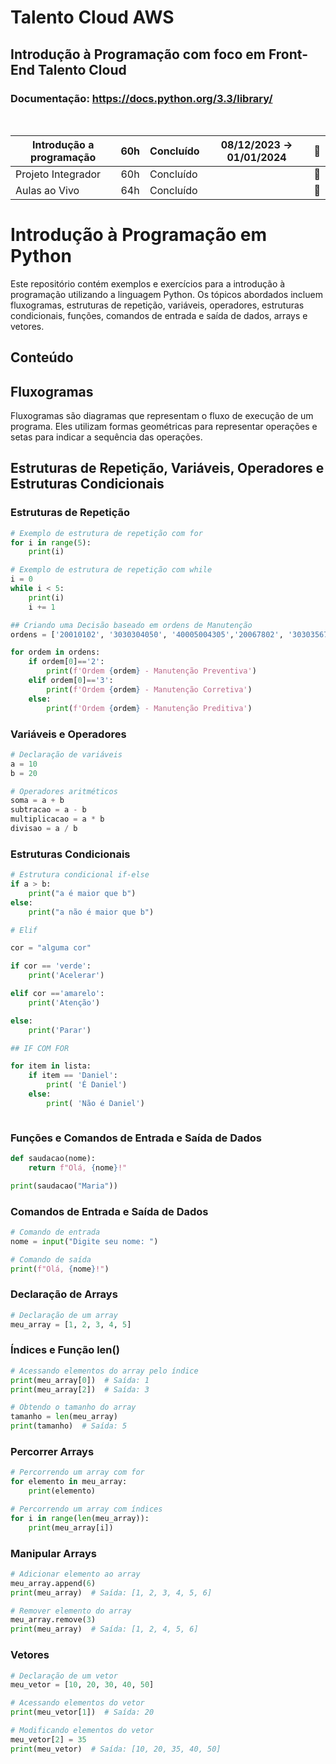 # Talento Cloud AWS

## Introdução à Programação com foco em Front-End   Talento Cloud 
### Documentação: https://docs.python.org/3.3/library/
<BR>

| Introdução a programação | 60h | Concluído| 08/12/2023 → 01/01/2024 | 📁 |
| --- | --- | --- | --- | --- |
| Projeto Integrador | 60h | Concluído |  | 📁 |
| Aulas ao Vivo | 64h | Concluído |  | 📁 |

# Introdução à Programação em Python

Este repositório contém exemplos e exercícios para a introdução à programação utilizando a linguagem Python. Os tópicos abordados incluem fluxogramas, estruturas de repetição, variáveis, operadores, estruturas condicionais, funções, comandos de entrada e saída de dados, arrays e vetores.

## Conteúdo

## Fluxogramas

Fluxogramas são diagramas que representam o fluxo de execução de um programa. Eles utilizam formas geométricas para representar operações e setas para indicar a sequência das operações.

## Estruturas de Repetição, Variáveis, Operadores e Estruturas Condicionais

### Estruturas de Repetição

```python
# Exemplo de estrutura de repetição com for
for i in range(5):
    print(i)

# Exemplo de estrutura de repetição com while
i = 0
while i < 5:
    print(i)
    i += 1

## Criando uma Decisão baseado em ordens de Manutenção
ordens = ['20010102', '3030304050', '40005004305','20067802', '3030356750', '40005005675', '3030304050', '24505004305', '30067802', '4030356750']

for ordem in ordens:
    if ordem[0]=='2':
        print(f'Ordem {ordem} - Manutenção Preventiva')
    elif ordem[0]=='3':
        print(f'Ordem {ordem} - Manutenção Corretiva')
    else:
        print(f'Ordem {ordem} - Manutenção Preditiva')
```

### Variáveis e Operadores
```python
# Declaração de variáveis
a = 10
b = 20

# Operadores aritméticos
soma = a + b
subtracao = a - b
multiplicacao = a * b
divisao = a / b
```
### Estruturas Condicionais

```python
# Estrutura condicional if-else
if a > b:
    print("a é maior que b")
else:
    print("a não é maior que b")

# Elif

cor = "alguma cor"

if cor == 'verde':
    print('Acelerar')

elif cor =='amarelo':
    print('Atenção')

else:
    print('Parar')

## IF COM FOR

for item in lista:
    if item == 'Daniel':
        print( 'É Daniel')
    else:
        print( 'Não é Daniel')



```
### Funções e Comandos de Entrada e Saída de Dados

```python
def saudacao(nome):
    return f"Olá, {nome}!"

print(saudacao("Maria"))

```
### Comandos de Entrada e Saída de Dados


```python
# Comando de entrada
nome = input("Digite seu nome: ")

# Comando de saída
print(f"Olá, {nome}!")

```

### Declaração de Arrays

```python
# Declaração de um array
meu_array = [1, 2, 3, 4, 5]

```
### Índices e Função len()

```python
# Acessando elementos do array pelo índice
print(meu_array[0])  # Saída: 1
print(meu_array[2])  # Saída: 3

# Obtendo o tamanho do array
tamanho = len(meu_array)
print(tamanho)  # Saída: 5

```
### Percorrer Arrays

```python
# Percorrendo um array com for
for elemento in meu_array:
    print(elemento)

# Percorrendo um array com índices
for i in range(len(meu_array)):
    print(meu_array[i])

```
### Manipular Arrays
```python
# Adicionar elemento ao array
meu_array.append(6)
print(meu_array)  # Saída: [1, 2, 3, 4, 5, 6]

# Remover elemento do array
meu_array.remove(3)
print(meu_array)  # Saída: [1, 2, 4, 5, 6]

```
### Vetores
```python
# Declaração de um vetor
meu_vetor = [10, 20, 30, 40, 50]

# Acessando elementos do vetor
print(meu_vetor[1])  # Saída: 20

# Modificando elementos do vetor
meu_vetor[2] = 35
print(meu_vetor)  # Saída: [10, 20, 35, 40, 50]
